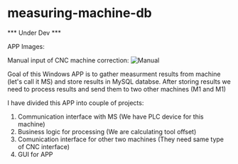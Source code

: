# measuring-machine-db

*** Under Dev ***

APP Images:

Manual input of CNC machine correction:
![Manual](https://user-images.githubusercontent.com/28594128/57850050-3f994d80-77dd-11e9-944e-596777c557fd.PNG)

Goal of this Windows APP is to gather measurment results from machine (let's call it MS) and store results in MySQL databse. 
After storing results we need to process results and send them to two other machines (M1 and M1)

I have divided this APP into couple of projects:

1. Communication interface with MS (We have PLC device for this machine)
2. Business logic for processing (We are calculating tool offset)
3. Comunication interface for other two machines (They need same type of CNC interface)
4. GUI for APP
